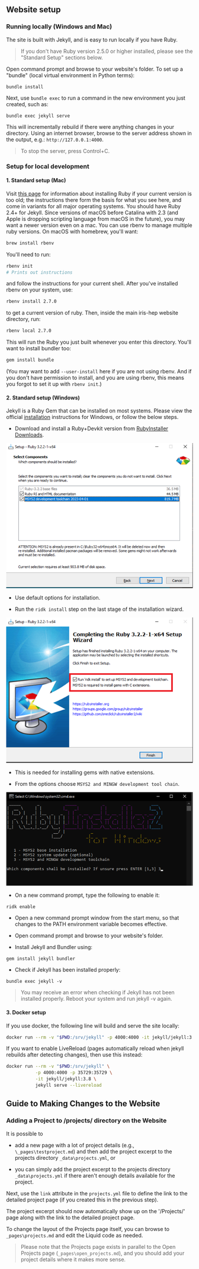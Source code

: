 ## Website setup

### Running locally (Windows and Mac)

The site is built with Jekyll, and is easy to run locally if you have Ruby.

> If you don't have Ruby version 2.5.0 or higher installed, please see the 
"Standard Setup" sections below.

Open command prompt and browse to your website's folder. To set up a "bundle" 
(local virtual environment in Python terms):

```
bundle install
```

Next, use `bundle exec` to run a command in the new environment you just 
created, such as:

```
bundle exec jekyll serve
```

This will incrementally rebuild if there were anything changes in your 
directory. Using an internet browser, browse to the server address shown in 
the output, e.g.: `http://127.0.0.1:4000`.

> To stop the server, press Control+C.

### Setup for local development

#### 1. Standard setup (Mac)

Visit [this page](https://jekyllrb.com/docs/installation/) for information about installing Ruby if your current version is too old; the instructions there form the basis for what you see here, and come in variants for all major operating systems.
You should have Ruby 2.4+ for Jekyll. Since versions of macOS before Catalina with 2.3 (and Apple is dropping scripting language from macOS in the future), you may want a newer version even on a mac. You can use rbenv to manage multiple ruby versions. On macOS with homebrew, you'll want:

```bash
brew install rbenv
```

You'll need to run:

```bash
rbenv init
# Prints out instructions
```

and follow the instructions for your current shell. After you've installed rbenv on your system, use:

```bash
rbenv install 2.7.0
```

to get a current version of ruby. Then, inside the main iris-hep website directory, run:

```bash
rbenv local 2.7.0
```

This will run the Ruby you just built whenever you enter this directory. You'll want to install bundler too:

```bash
gem install bundle
```

(You may want to add `--user-install` here if you are not using rbenv. And if
you don't have permission to install, and you are using rbenv, this means you
forgot to set it up with `rbenv init`.)

#### 2. Standard setup (Windows)

Jekyll is a Ruby Gem that can be installed on most systems. Please view the 
official [installation] instructions for Windows, or follow the below steps.


- Download and install a Ruby+Devkit version from [RubyInstaller Downloads]. 

![Ruby Installer](https://github.com/compiler-research/compiler-research.github.io/blob/master/images/rubyinstall1.png)

- Use default options for installation.

- Run the `ridk install` step on the last stage of the installation wizard. 

![Ruby Installer Screenshot 2](https://github.com/compiler-research/compiler-research.github.io/blob/master/images/rubyinstall2.png)

- This is needed for installing gems with native extensions. 

- From the options choose `MSYS2 and MINGW development tool chain`.

![Ruby Installer Screenshot 3](https://github.com/compiler-research/compiler-research.github.io/blob/master/images/rubyinstall3.png)

- On a new command prompt, type the following to enable it: 

```
ridk enable
```

- Open a new command prompt window from the start menu, so that changes to the 
PATH environment variable becomes effective. 

- Open command prompt and browse to your website's folder.

- Install Jekyll and Bundler using:

```
gem install jekyll bundler
```

- Check if Jekyll has been installed properly: 

```
bundle exec jekyll -v
```

>You may receive an error when checking if Jekyll has not been installed 
properly. Reboot your system and run jekyll -v again.


#### 3. Docker setup

If you use docker, the following line will build and serve the site locally:

```bash
docker run --rm -v "$PWD:/srv/jekyll" -p 4000:4000 -it jekyll/jekyll:3.8 jekyll serve
```

If you want to enable LiveReload (pages automatically reload when jekyll rebuilds after detecting changes), then use this instead:

```bash
docker run --rm -v "$PWD:/srv/jekyll" \
           -p 4000:4000 -p 35729:35729 \
           -it jekyll/jekyll:3.8 \
           jekyll serve --livereload
```

## Guide to Making Changes to the Website

### Adding a Project to /projects/ directory on the Website

It is possible to 

- add a new page with a lot of project details (e.g.,
`\_pages\testproject.md`) and then add the project excerpt to the projects
directory `_data\projects.yml`, or 

- you can simply add the project excerpt to the projects directory
`_data\projects.yml` if there aren't enough details available for the project.

Next, use the `link` attribute in the `projects.yml` file to define the link
to the detailed project page (if you created this in the previous step).

The project excerpt should now automatically show up on the '/Projects/' page
along with the link to the detailed project page.

To change the layout of the Projects page itself, you can browse to
`_pages\projects.md` and edit the Liquid code as needed.

> Please note that the Projects page exists in parallel to the Open Projects
> page (`_pages\open_projects.md`), and you should add your project details
> where it makes more sense.


[installation]: https://jekyllrb.com/docs/installation/windows/
[RubyInstaller Downloads]: https://rubyinstaller.org/downloads/


